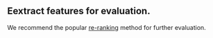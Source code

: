 Eextract features for evaluation.
---
We recommend the popular [re-ranking](https://github.com/zhunzhong07/person-re-ranking) method for further evaluation.
